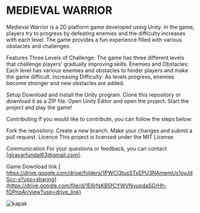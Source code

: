 # MEDIEVAL WARRIOR
Medieval Warrior is a 2D platform game developed using Unity. In the game, players try to progress by defeating enemies and the difficulty increases with each level. The game provides a fun experience filled with various obstacles and challenges.

Features Three Levels of Challenge: The game has three different levels that challenge players' gradually improving skills. Enemies and Obstacles: Each level has various enemies and obstacles to hinder players and make the game difficult. Increasing Difficulty: As levels progress, enemies become stronger and new obstacles are added.

Setup Download and install the Unity program. Clone this repository or download it as a ZIP file. Open Unity Editor and open the project. Start the project and play the game!

Contributing If you would like to contribute, you can follow the steps below:

Fork the repository. Create a new branch. Make your changes and submit a pull request. Licence This project is licensed under the MIT License.

Communication For your questions or feedback, you can contact [girayarfundal63@gmail.com].

Game Download link [ https://drive.google.com/drive/folders/1PWCI3tusSTxEPU3NAmemUs1oyJdScc-s?usp=sharing](https://drive.google.com/file/d/1E6rfsKB5fCYWVNvuodaSCrHh-fOPnpAr/view?usp=drive_link)


![kapak](https://github.com/user-attachments/assets/956e173f-d102-4566-a57f-f5dfde6f3447)






